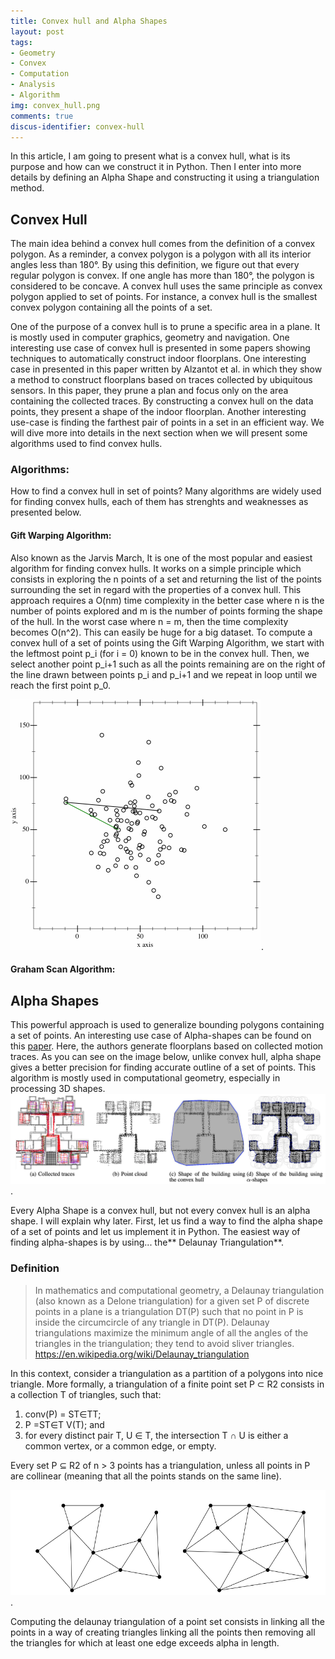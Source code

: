 ```yaml
---
title: Convex hull and Alpha Shapes
layout: post
tags:
- Geometry
- Convex
- Computation
- Analysis
- Algorithm
img: convex_hull.png
comments: true
discus-identifier: convex-hull
---
```


In this article, I am going to present what is a convex hull, what is its purpose and how can we construct it in Python. Then I enter into more details by defining an Alpha Shape and constructing it using a triangulation method.

## Convex Hull

The main idea behind a convex hull comes from the definition of a convex polygon. As a reminder, a convex polygon is a polygon with all its interior angles less than 180°. By using this definition, we figure out that every regular polygon is convex. If one angle has more than 180°, the polygon is considered to be concave.
A convex hull uses the same principle as convex polygon applied to set of points. For instance, a convex hull is the smallest convex polygon containing all the points of a set.

One of the purpose of a convex hull is to prune a specific area in a plane. It is mostly used in computer graphics, geometry and navigation. One interesting use case of convex hull is presented in some papers showing techniques to automatically construct indoor floorplans. One interesting case in presented in this paper written by Alzantot et al. in which they show a method to construct floorplans based on traces collected by ubiquitous sensors. In this paper, they prune a plan and focus only on the area containing the collected traces. By constructing a convex hull on the data points, they present a shape of the indoor floorplan.  Another interesting use-case is finding the farthest pair of points in a set in an efficient way. We will dive more into details in the next section when we will present some algorithms used to find convex hulls.


### Algorithms:

How to find a convex hull in set of points?
Many algorithms are widely used for finding convex hulls, each of them has strenghts and weaknesses as presented below.

#### Gift Warping Algorithm: 
Also known as the Jarvis March, It is one of the most popular and easiest algorithm for finding convex hulls. It works on a simple principle which consists in exploring the n points of a set and returning the list of the points surrounding the set in regard with the properties of a convex hull. This approach requires a O(nm) time complexity in the better case where n is the number of points explored and m is the number of points forming the shape of the hull. In the worst case where n = m, then the time complexity becomes O(n^2). This can easily be huge for a big dataset.
To compute a convex hull of a set of points using the Gift Warping Algorithm, we start with the leftmost point p_i (for i = 0) known to be in the convex hull. Then, we select another point p_i+1 such as all the points remaining are on the right of the line drawn between points p_i and p_i+1 and we repeat in loop until we reach the first point p_0.

![Animation of the Gift Warping Algorithm](/gift_warping.gif).

#### Graham Scan Algorithm:





## Alpha Shapes

This powerful approach is used to generalize bounding polygons containing a set of points. An interesting use case of Alpha-shapes can be found on this [paper](https://www.researchgate.net/publication/230868294_CrowdInside_Automatic_Construction_of_Indoor_Floorplans). Here, the authors generate floorplans based on collected motion traces. As you can see on the image below, unlike convex hull, alpha shape gives a better precision for finding accurate outline of a set of points. This algorithm is mostly used in computational geometry, especially in processing 3D shapes.
![Illustration of convex hull and alpha shape to construct a floorplan](/alpha_shape.png).

Every Alpha Shape is a convex hull, but not every convex hull is an alpha shape. I will explain why later. First, let us find a way to find the alpha shape of a set of points and let us implement it in Python.
The easiest way of finding alpha-shapes is by using... the** Delaunay Triangulation**.

### Definition
> In mathematics and computational geometry, a Delaunay triangulation (also known as a Delone triangulation) for a given set P of discrete points in a plane is a triangulation DT(P) such that no point in P is inside the circumcircle of any triangle in DT(P). Delaunay triangulations maximize the minimum angle of all the angles of the triangles in the triangulation; they tend to avoid sliver triangles.
> https://en.wikipedia.org/wiki/Delaunay_triangulation


In this context, consider a triangulation as a partition of a polygons into nice triangle. More formally, a triangulation of a finite point set P ⊂ R2 consists in a collection T of triangles, such that:
1. conv(P) = ST∈TT;
2. P =ST∈T V(T); and
3. for every distinct pair T, U ∈ T, the intersection T ∩ U is either a common vertex, or a common edge, or empty.
<!-- Source: https://www.ti.inf.ethz.ch/ew/Lehre/CG13/lecture/Chapter%206.pdf -->

Every set P ⊆ R2 of n > 3 points has a triangulation, unless all points in P are collinear (meaning that all the points stands on the same line).

![Two nice examples of triangulations](/assets/img/triangulation.png).

Computing the delaunay triangulation of a point set consists in linking all the points in a way of creating triangles linking all the points then removing all the triangles for which at least one edge exceeds alpha in length.


<!-- http://blog.thehumangeo.com/2014/05/12/drawing-boundaries-in-python/ -->
